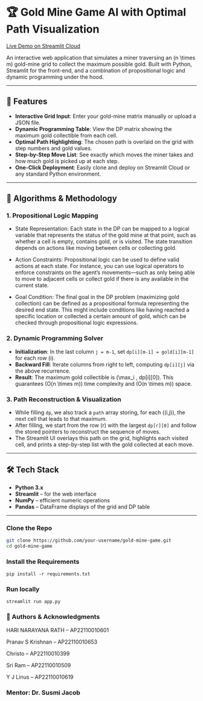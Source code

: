 # 🏆 Gold Mine Game AI with Optimal Path Visualization

[Live Demo on Streamlit Cloud](https://gold-mine-ai-project.streamlit.app)

An interactive web application that simulates a miner traversing an \(n \times m\) gold-mine grid to collect the maximum possible gold. Built with Python, Streamlit for the front-end, and a combination of propositional logic and dynamic programming under the hood.

---

## 🚀 Features

- **Interactive Grid Input**: Enter your gold-mine matrix manually or upload a JSON file.  
- **Dynamic Programming Table**: View the DP matrix showing the maximum gold collectible from each cell.  
- **Optimal Path Highlighting**: The chosen path is overlaid on the grid with step numbers and gold values.  
- **Step-by-Step Move List**: See exactly which moves the miner takes and how much gold is picked up at each step.  
- **One-Click Deployment**: Easily clone and deploy on Streamlit Cloud or any standard Python environment.

---

## 🧠 Algorithms & Methodology

### 1. Propositional Logic Mapping
- State Representation: Each state in the DP can be mapped to a logical variable that represents the status of the gold mine at that point, such as whether a cell is empty, contains gold, or is visited. The state transition depends on actions like moving between cells or collecting gold.

- Action Constraints: Propositional logic can be used to define valid actions at each state. For instance, you can use logical operators to enforce constraints on the agent’s movements—such as only being able to move to adjacent cells or collect gold if there is any available in the current state.

- Goal Condition: The final goal in the DP problem (maximizing gold collection) can be defined as a propositional formula representing the desired end state. This might include conditions like having reached a specific location or collected a certain amount of gold, which can be checked through propositional logic expressions.
### 2. Dynamic Programming Solver
- **Initialization**: In the last column `j = m-1`, set `dp[i][m-1] = gold[i][m-1]` for each row \(i\).  
- **Backward Fill**: Iterate columns from right to left, computing `dp[i][j]` via the above recurrence.  
- **Result**: The maximum gold collectible is \(\max_i \, dp[i][0]\).
This guarantees \(O(n \times m)\) time complexity and \(O(n \times m)\) space.
### 3. Path Reconstruction & Visualization

- While filling `dp`, we also track a `path` array storing, for each \((i,j)\), the next cell that leads to that maximum.  
- After filling, we start from the row \(r\) with the largest `dp[r][0]` and follow the stored pointers to reconstruct the sequence of moves.  
- The Streamlit UI overlays this path on the grid, highlights each visited cell, and prints a step-by-step list with the gold collected at each move.

---

## 🛠 Tech Stack

- **Python 3.x**  
- **Streamlit** – for the web interface  
- **NumPy** – efficient numeric operations  
- **Pandas** – DataFrame displays of the grid and DP table  
---

### Clone the Repo

```bash
git clone https://github.com/your-username/gold-mine-game.git
cd gold-mine-game
```

### Install the Requirements 
```
pip install -r requirements.txt
```

### Run locally
```
streamlit run app.py
```

### 👥 Authors & Acknowledgments
HARI NARAYANA RATH – AP22110010601

Pranav S Krishnan – AP22110010653

Christo – AP22110010399

Sri Ram – AP22110010509

Y J Linus – AP22110010619

### Mentor: Dr. Susmi Jacob
